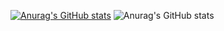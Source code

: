 [![Anurag's GitHub stats](https://github-readme-stats.vercel.app/api?username=sorakatoao)](https://github.com/anuraghazra/github-readme-stats)
![Anurag's GitHub stats](https://github-readme-stats.vercel.app/api?username=sorakatoao&count_private=true)
